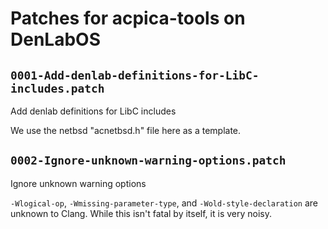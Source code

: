 # Patches for acpica-tools on DenLabOS

## `0001-Add-denlab-definitions-for-LibC-includes.patch`

Add denlab definitions for LibC includes

We use the netbsd "acnetbsd.h" file here as a template.

## `0002-Ignore-unknown-warning-options.patch`

Ignore unknown warning options

`-Wlogical-op`, `-Wmissing-parameter-type`, and `-Wold-style-declaration`
are unknown to Clang. While this isn't fatal by itself, it is very
noisy.

